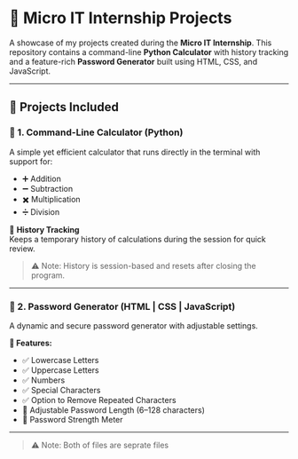 # 🔧 Micro IT Internship Projects

A showcase of my projects created during the **Micro IT Internship**. This repository contains a command-line **Python Calculator** with history tracking and a feature-rich **Password Generator** built using HTML, CSS, and JavaScript.

---

## 📁 Projects Included

### 📌 1. Command-Line Calculator (Python)
A simple yet efficient calculator that runs directly in the terminal with support for:
- ➕ Addition
- ➖ Subtraction
- ✖️ Multiplication
- ➗ Division

🧠 **History Tracking**  
Keeps a temporary history of calculations during the session for quick review.

> ⚠️ Note: History is session-based and resets after closing the program.

---

### 📌 2. Password Generator (HTML | CSS | JavaScript)
A dynamic and secure password generator with adjustable settings.

**🔐 Features:**
- ✅ Lowercase Letters
- ✅ Uppercase Letters
- ✅ Numbers
- ✅ Special Characters
- ✅ Option to Remove Repeated Characters
- 🔄 Adjustable Password Length (6–128 characters)
- 🔎 Password Strength Meter

---
> ⚠️ Note: Both of files are seprate files 
